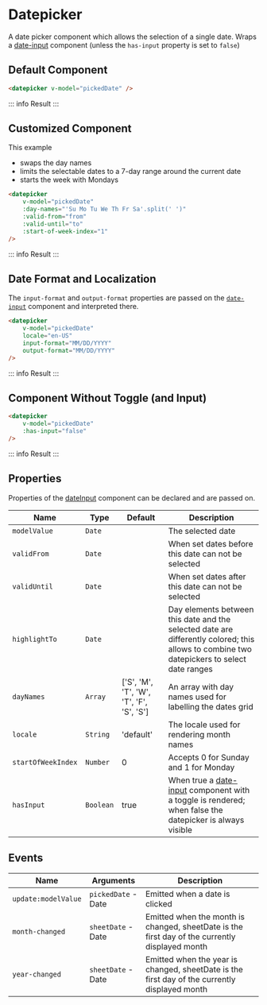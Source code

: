 <script setup>
    import Datepicker from "../src/components/datepicker.vue"
    import { ref } from "vue"
    const pickedDate = ref(null)
    const from = (() => {
        let date = new Date(), d = date.getDate()
        date.setDate(d - 4)
        return date
    })()
    const to = (() => {
        let date = new Date(), d = date.getDate()
        date.setDate(d + 3)
        return date
    })()
</script>

# Datepicker

A date picker component which allows the selection of a single date. Wraps a [date-input](/date-input) component (unless the `has-input` property is set to `false`)

## Default Component
```html
<datepicker v-model="pickedDate" />
```
::: info Result
<datepicker v-model="pickedDate" />
:::

## Customized Component
This example
- swaps the day names
- limits the selectable dates to a 7-day range around the current date
- starts the week with Mondays

```html
<datepicker
    v-model="pickedDate"
    :day-names="'Su Mo Tu We Th Fr Sa'.split(' ')"
    :valid-from="from"
    :valid-until="to"
    :start-of-week-index="1"
/>
```
::: info Result
<datepicker
v-model="pickedDate"
:day-names="'Su Mo Tu We Th Fr Sa'.split(' ')"
:valid-from="from"
:valid-until="to"
:start-of-week-index="1"
/>
:::

## Date Format and Localization
The `input-format` and `output-format` properties are passed on the [`date-input`](date-input) component and interpreted there.

```html
<datepicker
    v-model="pickedDate"
    locale="en-US"
    input-format="MM/DD/YYYY"
    output-format="MM/DD/YYYY"
/>
```
::: info Result
<datepicker
v-model="pickedDate"
locale="en-US"
input-format="MM/DD/YYYY"
output-format="MM/DD/YYYY"
/>
:::

## Component Without Toggle (and Input)

```html
<datepicker
    v-model="pickedDate"
    :has-input="false"
/>
```
::: info Result
<datepicker
v-model="pickedDate"
:has-input="false"
/>
:::

## Properties
Properties of the [dateInput](date-input) component can be declared and are passed on.

| Name               | Type      | Default                                  | Description                                                                                                                                |
|--------------------|-----------|------------------------------------------|--------------------------------------------------------------------------------------------------------------------------------------------|
| `modelValue`       | `Date`    |                                          | The selected date                                                                                                                          |
| `validFrom`        | `Date`    |                                          | When set dates before this date can not be selected                                                                                        |
| `validUntil`       | `Date`    |                                          | When set dates after this date can not be selected                                                                                         |
| `highlightTo`      | `Date`    |                                          | Day elements between this date and the selected date are differently colored; this allows to combine two datepickers to select date ranges |
| `dayNames`         | `Array`   | ['S', 'M', 'T', 'W', 'T', 'F', 'S', 'S'] | An array with day names used for labelling the dates grid                                                                                  |
| `locale`           | `String`  | 'default'                                | The locale used for rendering month names                                                                                                  |
| `startOfWeekIndex` | `Number`  | 0                                        | Accepts 0 for Sunday and 1 for Monday                                                                                                      |
| `hasInput`         | `Boolean` | true                                     | When true a [date-input](date-input) component with a toggle is rendered; when false the datepicker is always visible                      |

## Events
| Name                | Arguments           | Description                                                                                    |
|---------------------|---------------------|------------------------------------------------------------------------------------------------|
| `update:modelValue` | `pickedDate` - Date | Emitted when a date is clicked                                                                 |
| `month-changed`     | `sheetDate` - Date  | Emitted when the month is changed, sheetDate is the first day of the currently displayed month |
| `year-changed`      | `sheetDate` - Date  | Emitted when the year is changed, sheetDate is the first day of the currently displayed month  |
